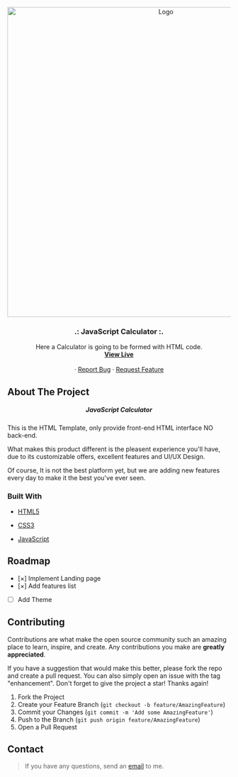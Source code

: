 <div id="top"></div>

<!-- PROJECT LOGO -->
<br />
<div align="center">
    <img src="./images/weCare demo.png" alt="Logo" width="700">

  <h3 align="center">.: JavaScript Calculator :.</h3>

  <p align="center">
    Here a Calculator is going to be formed with HTML code.
     <br />
    <a href="https://vida-heidari.github.io/JavaScript-Calculator/" target="_blank"><strong>View Live</strong></a>
       <br />
       <br />
    ·
    <a href="https://github.com/Vida-Heidari/JavaScript-Calculator/issues">Report Bug</a>
    ·
    <a href="https://github.com/Vida-Heidari/JavaScript-Calculator/issues">Request Feature</a>
  </p>
</div>

<!-- ABOUT THE PROJECT -->

## About The Project

  <h5 align="center">JavaScript Calculator</h5>

This is the HTML Template, only provide front-end HTML interface NO back-end.

What makes this product different is the pleasent experience you'll have, due to its customizable offers, excellent features and UI/UX Design.

Of course, It is not the best platform yet, but we are adding new features every day to make it the best you've ever seen.

### Built With

- [HTML5](https://html.spec.whatwg.org/multipage/)
- [CSS3](https://www.w3.org/Style/CSS/Overview.en.html)
- [JavaScript](https://www.javascript.com/)

  <!-- ROADMAP -->

## Roadmap

- [&#xD7;] Implement Landing page
- [&#xD7;] Add features list
- [ ] Add Theme

<!-- CONTRIBUTING -->

## Contributing

Contributions are what make the open source community such an amazing place to learn, inspire, and create. Any contributions you make are **greatly appreciated**.

If you have a suggestion that would make this better, please fork the repo and create a pull request. You can also simply open an issue with the tag "enhancement".
Don't forget to give the project a star! Thanks again!

1. Fork the Project
2. Create your Feature Branch (`git checkout -b feature/AmazingFeature`)
3. Commit your Changes (`git commit -m 'Add some AmazingFeature'`)
4. Push to the Branch (`git push origin feature/AmazingFeature`)
5. Open a Pull Request

<!-- CONTACT -->

## Contact

> If you have any questions, send an [email](mailto:vidaaheidari@gmail.com) to me.

<!-- MARKDOWN LINKS & IMAGES -->

[contributors-shield]: https://img.shields.io/github/contributors/othneildrew/Best-README-Template.svg?style=for-the-badge
[contributors-url]: https://github.com/othneildrew/Best-README-Template/graphs/contributors
[forks-shield]: https://img.shields.io/github/forks/othneildrew/Best-README-Template.svg?style=for-the-badge
[forks-url]: https://github.com/othneildrew/Best-README-Template/network/members
[stars-shield]: https://img.shields.io/github/stars/othneildrew/Best-README-Template.svg?style=for-the-badge
[stars-url]: https://github.com/othneildrew/Best-README-Template/stargazers
[issues-shield]: https://img.shields.io/github/issues/othneildrew/Best-README-Template.svg?style=for-the-badge
[issues-url]: https://github.com/othneildrew/Best-README-Template/issues
[license-shield]: https://img.shields.io/github/license/othneildrew/Best-README-Template.svg?style=for-the-badge
[license-url]: https://github.com/othneildrew/Best-README-Template/blob/master/LICENSE.txt
[linkedin-shield]: https://img.shields.io/badge/-LinkedIn-black.svg?style=for-the-badge&logo=linkedin&colorB=555
[linkedin-url]: https://linkedin.com/in/othneildrew
[product-screenshot]: https://i.ibb.co/VY7Qc9n/view.png
